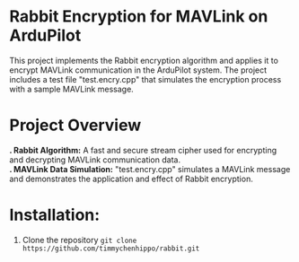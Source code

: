 # Rabbit Encryption for MAVLink on ArduPilot

This project implements the Rabbit encryption algorithm and applies it to encrypt MAVLink communication in the ArduPilot system. The project includes a test file "test.encry.cpp" that simulates the encryption process with a sample MAVLink message.

# Project Overview
__. Rabbit Algorithm:__ A fast and secure stream cipher used for encrypting and decrypting MAVLink communication data.  
__. MAVLink Data Simulation:__ "test.encry.cpp" simulates a MAVLink message and demonstrates the application and effect of Rabbit encryption.
# Installation:
1. Clone the repository `git clone https://github.com/timmychenhippo/rabbit.git`
